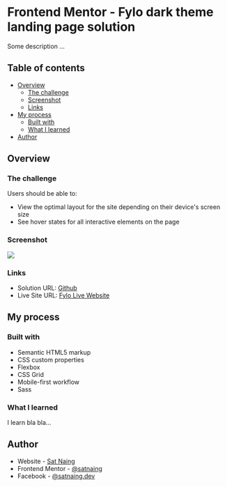 # Frontend Mentor - Fylo dark theme landing page solution

Some description ...

## Table of contents

- [Overview](#overview)
  - [The challenge](#the-challenge)
  - [Screenshot](#screenshot)
  - [Links](#links)
- [My process](#my-process)
  - [Built with](#built-with)
  - [What I learned](#what-i-learned)
- [Author](#author)

## Overview

### The challenge

Users should be able to:

- View the optimal layout for the site depending on their device's screen size
- See hover states for all interactive elements on the page

### Screenshot

![](./design/Fylo-Website.png)

### Links

- Solution URL: [Github](https://github.com/satnaing/repolink)
- Live Site URL: [Fylo Live Website](https://websitelink.com)

## My process

### Built with

- Semantic HTML5 markup
- CSS custom properties
- Flexbox
- CSS Grid
- Mobile-first workflow
- Sass

### What I learned

I learn bla bla...

## Author

- Website - [Sat Naing](https://www.satnaing.dev)
- Frontend Mentor - [@satnaing](https://www.frontendmentor.io/profile/satnaing)
- Facebook - [@satnaing.dev](https://www.facebook.com/satnaing.dev)
